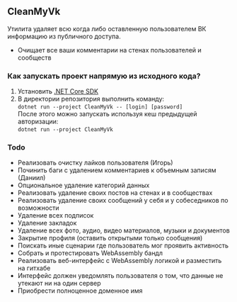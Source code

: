 ## CleanMyVk
Утилита удаляет всю когда либо оставленную пользователем ВК информацию из публичного доступа. 
* Очищает все ваши комментарии на стенах пользователей и сообществ
### Как запускать проект напрямую из исходного кода?
1. Установить [.NET Core SDK](https://dot.net)
2. В директории репозитория выполнить команду:  
`dotnet run --project CleanMyVk -- [login] [password]`  
После этого можно запускать используя кеш предыдущей авторизации:  
`dotnet run --project CleanMyVk`
### Todo
* Реализовать очистку лайков пользователя (Игорь)
* Починить баги с удалением комментариев к объемным записям (Даниил)
* Опциональное удаление категорий данных 
* Реализовать удаление своих постов на стенах и в сообществах
* Реализовать удаление своих сообщений у себя и у собеседников по возможности
* Удаление всех подписок
* Удаление закладок
* Удаление всех фото, аудио, видео материалов, музыки и документов
* Закрытие профиля (оставить открытыми только сообщения)
* Поискать иные сценарии где пользователь мог проявить активность
* Собрать и протестировать WebAssembly бандл
* Реализовать веб-интерфейс с WebAssembly логикой и разместить на гитхабе
* Интерфейс должен уведомлять пользователя о том, что данные не утекают ни на один сервер
* Приобрести полноценное доменное имя
